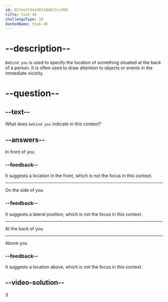 ```yaml
---
id: 657ee2f44346f3d4017cc990
title: Task 46
challengeType: 19
dashedName: task-46
---
```


# --description--

`Behind you` is used to specify the location of something situated at the back of a person. It is often used to draw attention to objects or events in the immediate vicinity.

# --question--

## --text--

What does `behind you` indicate in this context?

## --answers--

In front of you

### --feedback--

It suggests a location in the front, which is not the focus in this context.

---

On the side of you

### --feedback--

It suggests a lateral position, which is not the focus in this context.

---

At the back of you

---

Above you

### --feedback--

It suggests a location above, which is not the focus in this context.

## --video-solution--

3
